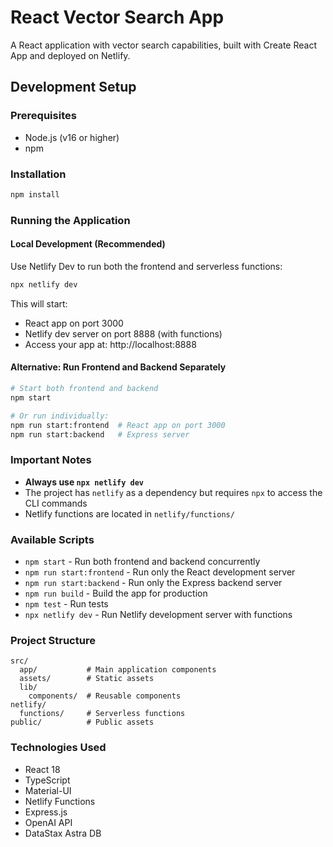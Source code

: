 # React Vector Search App

A React application with vector search capabilities, built with Create React App and deployed on Netlify.

## Development Setup

### Prerequisites
- Node.js (v16 or higher)
- npm

### Installation
```bash
npm install
```

### Running the Application

#### Local Development (Recommended)
Use Netlify Dev to run both the frontend and serverless functions:
```bash
npx netlify dev
```
This will start:
- React app on port 3000
- Netlify dev server on port 8888 (with functions)
- Access your app at: http://localhost:8888

#### Alternative: Run Frontend and Backend Separately
```bash
# Start both frontend and backend
npm start

# Or run individually:
npm run start:frontend  # React app on port 3000
npm run start:backend   # Express server
```

### Important Notes
- **Always use `npx netlify dev`**
- The project has `netlify` as a dependency but requires `npx` to access the CLI commands
- Netlify functions are located in `netlify/functions/`

### Available Scripts
- `npm start` - Run both frontend and backend concurrently
- `npm run start:frontend` - Run only the React development server
- `npm run start:backend` - Run only the Express backend server
- `npm run build` - Build the app for production
- `npm test` - Run tests
- `npx netlify dev` - Run Netlify development server with functions

### Project Structure
```
src/
  app/           # Main application components
  assets/        # Static assets
  lib/
    components/  # Reusable components
netlify/
  functions/     # Serverless functions
public/          # Public assets
```

### Technologies Used
- React 18
- TypeScript
- Material-UI
- Netlify Functions
- Express.js
- OpenAI API
- DataStax Astra DB
